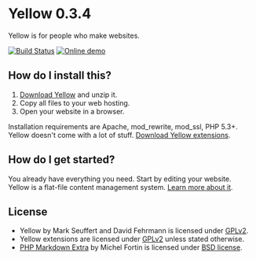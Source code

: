 Yellow 0.3.4
============
Yellow is for people who make websites.

[![Build Status](https://travis-ci.org/markseu/yellowcms.svg)](https://travis-ci.org/markseu/yellowcms) [![Online demo](https://github.com/markseu/yellowcms-extensions/raw/master/documentation/english/yellowdemo.png?raw=true)](http://demo.datenstrom.se/)

How do I install this?
----------------------
1. [Download Yellow](https://github.com/markseu/yellowcms/archive/master.zip) and unzip it.  
2. Copy all files to your web hosting.  
3. Open your website in a browser.

Installation requirements are Apache, mod_rewrite, mod_ssl, PHP 5.3+.  
Yellow doesn't come with a lot of stuff. [Download Yellow extensions](https://github.com/markseu/yellowcms-extensions). 

How do I get started?
---------------------
You already have everything you need. Start by editing your website.  
Yellow is a flat-file content management system. [Learn more about it](https://github.com/markseu/yellowcms-extensions/blob/master/documentation/english/README.md). 

License
-------
* Yellow by Mark Seuffert and David Fehrmann is licensed under [GPLv2](http://opensource.org/licenses/GPL-2.0).
* Yellow extensions are licensed under [GPLv2](http://opensource.org/licenses/GPL-2.0) unless stated otherwise.
* [PHP Markdown Extra](https://github.com/michelf/php-markdown) by Michel Fortin is licensed under [BSD license](http://opensource.org/licenses/BSD-3-Clause).